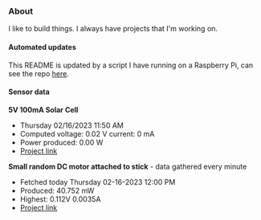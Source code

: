 ### About
I like to build things. I always have projects that I'm working on.

#### Automated updates
This README is updated by a script I have running on a Raspberry Pi, can see the repo [here](https://github.com/jdc-cunningham/raspi-git-repo-updater).

#### Sensor data
**5V 100mA Solar Cell**
- Thursday 02/16/2023 11:50 AM
- Computed voltage: 0.02 V current: 0 mA
- Power produced: 0.00 W
- [Project link](https://github.com/jdc-cunningham/raspisolarplotter)

**Small random DC motor attached to stick** - data gathered every minute
- Fetched today Thursday 02-16-2023 12:00 PM
- Produced: 40.752 mW
- Highest: 0.112V 0.0035A
- [Project link](https://github.com/jdc-cunningham/turbine-raspi)
